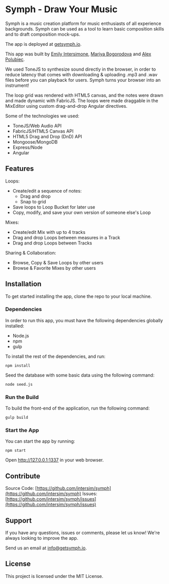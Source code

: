 # Symph - Draw Your Music

Symph is a music creation platform for music enthusiasts of all experience backgrounds. Symph can be used as a tool to learn basic composition skills and to draft composition mock-ups. 

The app is deployed at [getsymph.io](http://www.getsymph.io).

This app was built by [Emily Intersimone](http://www.github.com/intersim), [Mariya Bogorodova](http://www.github.com/mbogor) and [Alex Polubiec](http://www.github.com/paloobi).


We used ToneJS to synthesize sound directly in the browser, in order to reduce latency that comes with downloading & uploading .mp3 and .wav files before you can playback for users. Symph turns your browser into an instrument!

The loop grid was rendered with HTML5 canvas, and the notes were drawn and made dynamic with FabricJS. The loops were made draggable in the MixEditor using custom drag-and-drop Angular directives.

Some of the technologies we used:
  * ToneJS/Web Audio API
  * FabricJS/HTML5 Canvas API
  * HTML5 Drag and Drop (DnD) API
  * Mongoose/MongoDB
  * Express/Node
  * Angular

## Features

Loops:

* Create/edit a sequence of notes:
  - Drag and drop
  - Snap to grid
* Save loops to Loop Bucket for later use
* Copy, modify, and save your own version of someone else's Loop

Mixes:

* Create/edit Mix with up to 4 tracks
* Drag and drop Loops between measures in a Track
* Drag and drop Loops between Tracks

Sharing & Collaboration:

* Browse, Copy & Save Loops by other users
* Browse & Favorite Mixes by other users

## Installation

To get started installing the app, clone the repo to your local machine.

### Dependencies

In order to run this app, you must have the following dependencies globally installed:

  * Node.js
  * npm
  * gulp

To install the rest of the dependencies, and run:

  ```
  npm install
  ```

Seed the database with some basic data using the following command:
  
  ```
  node seed.js
  ```

### Run the Build

To build the front-end of the application, run the following command:

  ```
  gulp build
  ```

### Start the App

You can start the app by running:

  ```
  npm start
  ```

Open http://127.0.0.1:1337 in your web browser.

## Contribute

Source Code: [https://github.com/intersim/symph](https://github.com/intersim/symph)
Issues: [https://github.com/intersim/symph/issues](https://github.com/intersim/symph/issues)

## Support

If you have any questions, issues or comments, please let us know! We're always looking to improve the app.

Send us an email at [info@getsymph.io](mailto:info@getsymph.io).

## License

This project is licensed under the MIT License. 
